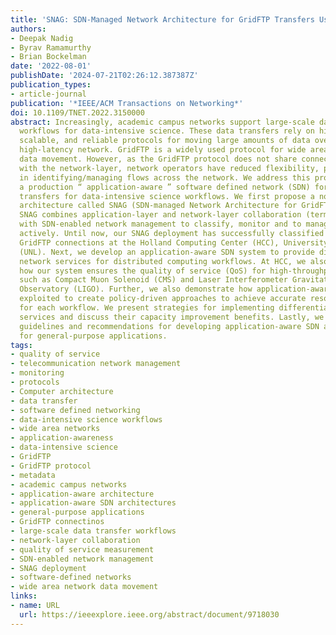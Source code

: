 ```yaml
---
title: 'SNAG: SDN-Managed Network Architecture for GridFTP Transfers Using Application-Awareness'
authors:
- Deepak Nadig
- Byrav Ramamurthy
- Brian Bockelman
date: '2022-08-01'
publishDate: '2024-07-21T02:26:12.387387Z'
publication_types:
- article-journal
publication: '*IEEE/ACM Transactions on Networking*'
doi: 10.1109/TNET.2022.3150000
abstract: Increasingly, academic campus networks support large-scale data transfer
  workflows for data-intensive science. These data transfers rely on high-performance,
  scalable, and reliable protocols for moving large amounts of data over a high-bandwidth,
  high-latency network. GridFTP is a widely used protocol for wide area network (WAN)
  data movement. However, as the GridFTP protocol does not share connection information
  with the network-layer, network operators have reduced flexibility, particularly
  in identifying/managing flows across the network. We address this problem by deploying
  a production “ application-aware ” software defined network (SDN) for managing GridFTP
  transfers for data-intensive science workflows. We first propose a novel application-aware
  architecture called SNAG (SDN-managed Network Architecture for GridFTP transfers).
  SNAG combines application-layer and network-layer collaboration (termed “application-awareness”)
  with SDN-enabled network management to classify, monitor and to manage network resources
  actively. Until now, our SNAG deployment has successfully classified over 1.5 Billion
  GridFTP connections at the Holland Computing Center (HCC), University of Nebraska-Lincoln
  (UNL). Next, we develop an application-aware SDN system to provide differentiated
  network services for distributed computing workflows. At HCC, we also demonstrate
  how our system ensures the quality of service (QoS) for high-throughput workflows
  such as Compact Muon Solenoid (CMS) and Laser Interferometer Gravitational-Wave
  Observatory (LIGO). Further, we also demonstrate how application-aware SDN can be
  exploited to create policy-driven approaches to achieve accurate resource accounting
  for each workflow. We present strategies for implementing differentiated network
  services and discuss their capacity improvement benefits. Lastly, we provide some
  guidelines and recommendations for developing application-aware SDN architectures
  for general-purpose applications.
tags:
- quality of service
- telecommunication network management
- monitoring
- protocols
- Computer architecture
- data transfer
- software defined networking
- data-intensive science workflows
- wide area networks
- application-awareness
- data-intensive science
- GridFTP
- GridFTP protocol
- metadata
- academic campus networks
- application-aware architecture
- application-aware SDN architectures
- general-purpose applications
- GridFTP connectinos
- large-scale data transfer workflows
- network-layer collaboration
- quality of service measurement
- SDN-enabled network management
- SNAG deployment
- software-defined networks
- wide area network data movement
links:
- name: URL
  url: https://ieeexplore.ieee.org/abstract/document/9718030
---
```

